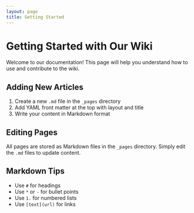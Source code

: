 ```yaml
---
layout: page
title: Getting Started
---
```


# Getting Started with Our Wiki

Welcome to our documentation! This page will help you understand how to use and contribute to the wiki.

## Adding New Articles

1. Create a new `.md` file in the `_pages` directory
2. Add YAML front matter at the top with layout and title
3. Write your content in Markdown format

## Editing Pages

All pages are stored as Markdown files in the `_pages` directory. Simply edit the `.md` files to update content.

## Markdown Tips

- Use `#` for headings
- Use `*` or `-` for bullet points
- Use `1.` for numbered lists
- Use `[text](url)` for links